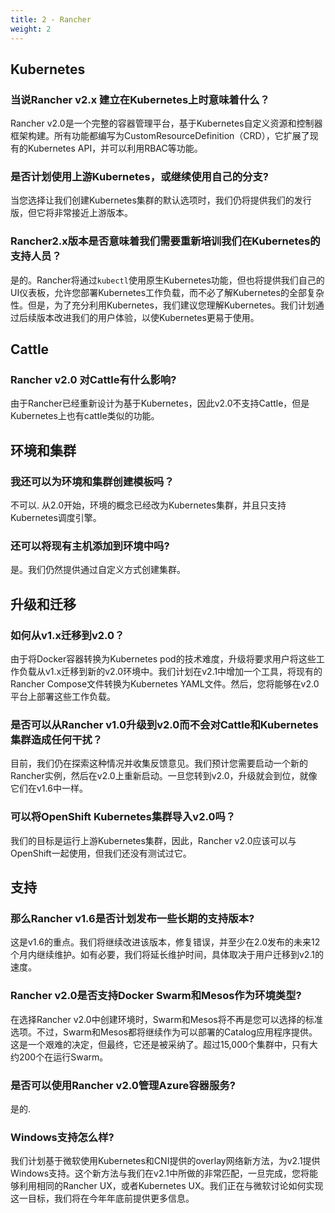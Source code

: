 ```yaml
---
title: 2 - Rancher
weight: 2
---
```

## Kubernetes

### 当说Rancher v2.x 建立在Kubernetes上时意味着什么？

Rancher v2.0是一个完整的容器管理平台，基于Kubernetes自定义资源和控制器框架构建。所有功能都编写为CustomResourceDefinition（CRD），它扩展了现有的Kubernetes API，并可以利用RBAC等功能。

### 是否计划使用上游Kubernetes，或继续使用自己的分支?

当您选择让我们创建Kubernetes集群的默认选项时，我们仍将提供我们的发行版，但它将非常接近上游版本。

### Rancher2.x版本是否意味着我们需要重新培训我们在Kubernetes的支持人员？

是的。Rancher将通过`kubectl`使用原生Kubernetes功能，但也将提供我们自己的UI仪表板，允许您部署Kubernetes工作负载，而不必了解Kubernetes的全部复杂性。但是，为了充分利用Kubernetes，我们建议您理解Kubernetes。我们计划通过后续版本改进我们的用户体验，以使Kubernetes更易于使用。

## Cattle

### Rancher v2.0 对Cattle有什么影响?

由于Rancher已经重新设计为基于Kubernetes，因此v2.0不支持Cattle，但是Kubernetes上也有cattle类似的功能。

## 环境和集群

### 我还可以为环境和集群创建模板吗？

不可以. 从2.0开始，环境的概念已经改为Kubernetes集群，并且只支持Kubernetes调度引擎。

### 还可以将现有主机添加到环境中吗?

是。我们仍然提供通过自定义方式创建集群。

## 升级和迁移

### 如何从v1.x迁移到v2.0？

由于将Docker容器转换为Kubernetes pod的技术难度，升级将要求用户将这些工作负载从v1.x迁移到新的v2.0环境中。我们计划在v2.1中增加一个工具，将现有的Rancher Compose文件转换为Kubernetes YAML文件。然后，您将能够在v2.0平台上部署这些工作负载。

### 是否可以从Rancher v1.0升级到v2.0而不会对Cattle和Kubernetes集群造成任何干扰？

目前，我们仍在探索这种情况并收集反馈意见。我们预计您需要启动一个新的Rancher实例，然后在v2.0上重新启动。一旦您转到v2.0，升级就会到位，就像它们在v1.6中一样。

### 可以将OpenShift Kubernetes集群导入v2.0吗？

我们的目标是运行上游Kubernetes集群，因此，Rancher v2.0应该可以与OpenShift一起使用，但我们还没有测试过它。

## 支持

### 那么Rancher v1.6是否计划发布一些长期的支持版本?

这是v1.6的重点。我们将继续改进该版本，修复错误，并至少在2.0发布的未来12个月内继续维护。如有必要，我们将延长维护时间，具体取决于用户迁移到v2.1的速度。

### Rancher v2.0是否支持Docker Swarm和Mesos作为环境类型?

在选择Rancher v2.0中创建环境时，Swarm和Mesos将不再是您可以选择的标准选项。不过，Swarm和Mesos都将继续作为可以部署的Catalog应用程序提供。这是一个艰难的决定，但最终，它还是被采纳了。超过15,000个集群中，只有大约200个在运行Swarm。

### 是否可以使用Rancher v2.0管理Azure容器服务?

是的.

### Windows支持怎么样?

 我们计划基于微软使用Kubernetes和CNI提供的overlay网络新方法，为v2.1提供Windows支持。这个新方法与我们在v2.1中所做的非常匹配，一旦完成，您将能够利用相同的Rancher UX，或者Kubernetes UX。我们正在与微软讨论如何实现这一目标，我们将在今年年底前提供更多信息。
